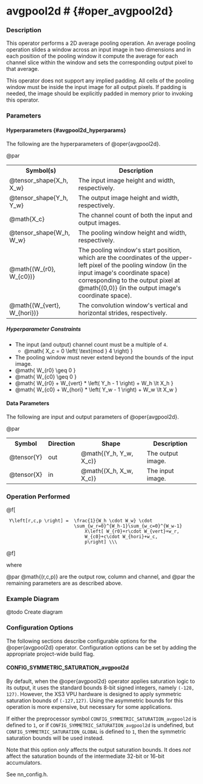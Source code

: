 

# avgpool2d #                                     {#oper_avgpool2d}


### Description 

This operator performs a 2D average pooling operation. An average pooling operation slides a window across an input image in two dimensions
and in each position of the pooling window it compute the average for each channel slice within the window and sets the corresponding
output pixel to that average.

This operator does not support any implied padding. All cells of the pooling window must be inside the input image for all output pixels.
If padding is needed, the image should be explicitly padded in memory prior to invoking this operator.

### Parameters 

#### Hyperparameters        {#avgpool2d_hyperparams}

The following are the hyperparameters of @oper{avgpool2d}.

@par

<table>
<tr><th>Symbol(s)       <th>Description

<tr><td>@tensor_shape{X_h, X_w}         <td>The input image height and width, respectively.
<tr><td>@tensor_shape{Y_h, Y_w}         <td>The output image height and width, respectively.
<tr><td>@math{X_c}                      <td>The channel count of both the input and output images.
<tr><td>@tensor_shape{W_h, W_w}         <td>The pooling window height and width, respectively.
<tr><td>@math{(W_{r0}, W_{c0})}         <td>The pooling window's start position, which are the coordinates of the upper-left pixel of the 
                                            pooling window (in the input image's coordinate space) corresponding to the output pixel at
                                            @math{(0,0)} (in the output image's coordinate space).
<tr><td>@math{(W_{vert}, W_{hori})}     <td>The convolution window's vertical and horizontal strides, respectively.
</table>

##### Hyperparameter Constraints

* The input (and output) channel count must be a multiple of `4`.
  * @math{ X_c = 0 \left( \text{mod } 4 \right) }
* The pooling window must never extend beyond the bounds of the input image.
 * @math{ W_{r0} \geq 0 }
 * @math{ W_{c0} \geq 0 }
 * @math{ W_{r0} + W_{vert} * \left( Y_h - 1 \right) + W_h  \lt X_h }
 * @math{ W_{c0} + W_{hori} * \left( Y_w - 1 \right) + W_w  \lt X_w }

#### Data Parameters

The following are input and output parameters of @oper{avgpool2d}.

@par

<table>
<tr><th colspan="2">Symbol          <th>Direction   <th>Shape                       <th>Description
<tr><td colspan="2">@tensor{Y}      <td>out         <td>@math{(Y_h, Y_w, X_c)}      <td>The output image.
<tr><td colspan="2">@tensor{X}      <td>in          <td>@math{(X_h, X_w, X_c)}      <td>The input image.
</table>



### Operation Performed

@f[
     
     Y\left[r,c,p \right] =  \frac{1}{W_h \cdot W_w} \cdot
                             \sum_{w_r=0}^{W_h-1}\sum_{w_c=0}^{W_w-1} 
                                 X\left[ W_{r0}+r\cdot W_{vert}+w_r,
                                 W_{c0}+c\cdot W_{hori}+w_c,
                                 p\right] \\\


@f]

where  

@par
@math{(r,c,p)} are the output row, column and channel, and
@par
the remaining parameters are as described above.

### Example Diagram

@todo Create diagram

### Configuration Options

The following sections describe configurable options for the @oper{avgpool2d} operator. Configuration options can
be set by adding the appropriate project-wide build flag.

#### CONFIG_SYMMETRIC_SATURATION_avgpool2d

By default, when the @oper{avgpool2d} operator applies saturation logic to its output, it uses the standard bounds 8-bit 
signed integers, namely `(-128, 127)`. However, the XS3 VPU hardware is designed to apply symmetric saturation bounds of
`(-127,127)`. Using the asymmetric bounds for this operation is more expensive, but necessary for some applications.

If either the preprocessor symbol `CONFIG_SYMMETRIC_SATURATION_avgpool2d` is defined to `1`, or if 
`CONFIG_SYMMETRIC_SATURATION_avgpool2d` is undefined, but `CONFIG_SYMMETRIC_SATURATION_GLOBAL` is defined to `1`,
then the symmetric saturation bounds will be used instead. 

Note that this option *only* affects the output saturation bounds. It does *not* affect the saturation bounds of the
intermediate 32-bit or 16-bit accumulators.

See nn_config.h.

